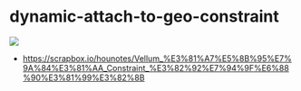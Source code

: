 # dynamic-attach-to-geo-constraint
![](https://i.gyazo.com/c1f7c7855004917c5619bc6d911bf0a7.gif)  
- https://scrapbox.io/hounotes/Vellum_%E3%81%A7%E5%8B%95%E7%9A%84%E3%81%AA_Constraint_%E3%82%92%E7%94%9F%E6%88%90%E3%81%99%E3%82%8B